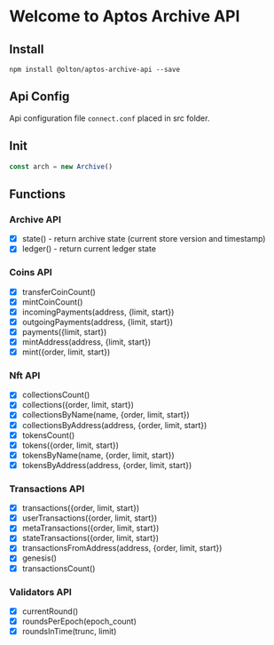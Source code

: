 # Welcome to Aptos Archive API

## Install
```shell
npm install @olton/aptos-archive-api --save
```

## Api Config
Api configuration file `connect.conf` placed in src folder. 

## Init
```javascript
const arch = new Archive()
```

## Functions
### Archive API
- [x] state() - return archive state (current store version and timestamp)
- [x] ledger() - return current ledger state

### Coins API
- [x] transferCoinCount()
- [x] mintCoinCount()
- [x] incomingPayments(address, {limit, start})
- [x] outgoingPayments(address, {limit, start})
- [x] payments({limit, start})
- [x] mintAddress(address, {limit, start})
- [x] mint({order, limit, start})

### Nft API
- [x] collectionsCount()
- [x] collections({order, limit, start})
- [x] collectionsByName(name, {order, limit, start})
- [x] collectionsByAddress(address, {order, limit, start})
- [x] tokensCount()
- [x] tokens({order, limit, start})
- [x] tokensByName(name, {order, limit, start})
- [x] tokensByAddress(address, {order, limit, start})

### Transactions API
- [x] transactions({order, limit, start})
- [x] userTransactions({order, limit, start})
- [x] metaTransactions({order, limit, start})
- [x] stateTransactions({order, limit, start})
- [x] transactionsFromAddress(address, {order, limit, start})
- [x] genesis()
- [x] transactionsCount()

### Validators API
- [x] currentRound()
- [x] roundsPerEpoch(epoch_count)
- [x] roundsInTime(trunc, limit)